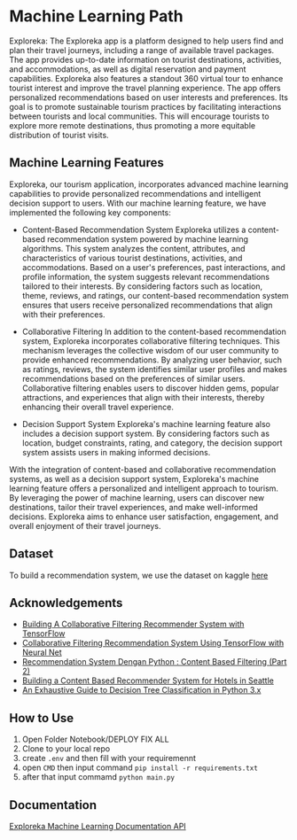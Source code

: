 
# Machine Learning Path

Exploreka: The Exploreka app is a platform designed to help users find and plan their travel journeys, including a range of available travel packages. The app provides up-to-date information on tourist destinations, activities, and accommodations, as well as digital reservation and payment capabilities. Exploreka also features a standout 360 virtual tour to enhance tourist interest and improve the travel planning experience. The app offers personalized recommendations based on user interests and preferences. Its goal is to promote sustainable tourism practices by facilitating interactions between tourists and local communities. This will encourage tourists to explore more remote destinations, thus promoting a more equitable distribution of tourist visits.





## Machine Learning Features

Exploreka, our tourism application, incorporates advanced machine learning capabilities to provide personalized recommendations and intelligent decision support to users. With our machine learning feature, we have implemented the following key components:

- Content-Based Recommendation System
Exploreka utilizes a content-based recommendation system powered by machine learning algorithms. This system analyzes the content, attributes, and characteristics of various tourist destinations, activities, and accommodations. Based on a user's preferences, past interactions, and profile information, the system suggests relevant recommendations tailored to their interests. By considering factors such as location, theme, reviews, and ratings, our content-based recommendation system ensures that users receive personalized recommendations that align with their preferences.

- Collaborative Filtering
In addition to the content-based recommendation system, Exploreka incorporates collaborative filtering techniques. This mechanism leverages the collective wisdom of our user community to provide enhanced recommendations. By analyzing user behavior, such as ratings, reviews, the system identifies similar user profiles and makes recommendations based on the preferences of similar users. Collaborative filtering enables users to discover hidden gems, popular attractions, and experiences that align with their interests, thereby enhancing their overall travel experience.

- Decision Support System
Exploreka's machine learning feature also includes a decision support system. By considering factors such as location, budget constraints, rating, and category, the decision support system assists users in making informed decisions.

With the integration of content-based and collaborative recommendation systems, as well as a decision support system, Exploreka's machine learning feature offers a personalized and intelligent approach to tourism. By leveraging the power of machine learning, users can discover new destinations, tailor their travel experiences, and make well-informed decisions. Exploreka aims to enhance user satisfaction, engagement, and overall enjoyment of their travel journeys.


## Dataset

To build a recommendation system, we use the dataset on kaggle [here](https://www.kaggle.com/datasets/aprabowo/indonesia-tourism-destination)
## Acknowledgements

 - [Building A Collaborative Filtering Recommender System with TensorFlow](https://towardsdatascience.com/building-a-collaborative-filtering-recommender-system-with-tensorflow-82e63d27b420)
 - [Collaborative Filtering Recommendation System Using TensorFlow with Neural Net](https://python.plainenglish.io/collaborative-filtering-recommendation-system-using-tensorflow-with-neural-net-7f8dba4521da)
 - [Recommendation System Dengan Python : Content Based Filtering (Part 2)](https://medium.com/data-folks-indonesia/recommendation-system-dengan-python-content-based-filtering-part-2-222a8c365add)
 - [Building a Content Based Recommender System for Hotels in Seattle](https://towardsdatascience.com/building-a-content-based-recommender-system-for-hotels-in-seattle-d724f0a32070)
 - [An Exhaustive Guide to Decision Tree Classification in Python 3.x](https://towardsdatascience.com/an-exhaustive-guide-to-classification-using-decision-trees-8d472e77223f)
 ## How to Use
 
 1. Open Folder Notebook/DEPLOY FIX ALL
 2. Clone to your local repo
 3. create `.env` and then fill with your requiremennt 
 4. open `CMD` then input command `pip install -r requirements.txt`
 5. after that input commamd `python main.py`
## Documentation
[Exploreka Machine Learning Documentation API](https://documenter.getpostman.com/view/26327686/2s93sgXAmR )
